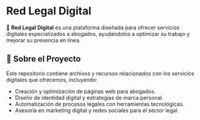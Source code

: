 # Red Legal Digital

🚀 **Red Legal Digital** es una plataforma diseñada para ofrecer servicios digitales especializados a abogados, ayudándolos a optimizar su trabajo y mejorar su presencia en línea.

## 📌 Sobre el Proyecto
Este repositorio contiene archivos y recursos relacionados con los servicios digitales que ofrecemos, incluyendo:
- Creación y optimización de páginas web para abogados.
- Diseño de identidad digital y estrategias de marca personal.
- Automatización de procesos legales con herramientas tecnológicas.
- Asesoría en marketing digital y redes sociales para el sector legal.
